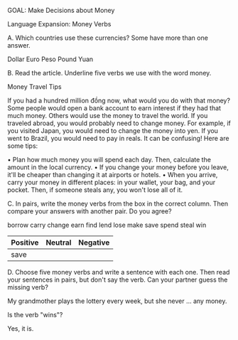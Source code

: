 GOAL: Make Decisions about Money

Language Expansion: Money Verbs

A. Which countries use these currencies? Some have more than one answer.

Dollar    Euro    Peso    Pound    Yuan

B. Read the article. Underline five verbs we use with the word money.

Money Travel Tips

If you had a hundred million đồng now, what would you do with that money? Some people would open a bank account to earn interest if they had that much money. Others would use the money to travel the world. If you traveled abroad, you would probably need to change money. For example, if you visited Japan, you would need to change the money into yen. If you went to Brazil, you would need to pay in reals. It can be confusing! Here are some tips:

• Plan how much money you will spend each day. Then, calculate the amount in the local currency.
• If you change your money before you leave, it'll be cheaper than changing it at airports or hotels.
• When you arrive, carry your money in different places: in your wallet, your bag, and your pocket. Then, if someone steals any, you won't lose all of it.

C. In pairs, write the money verbs from the box in the correct column. Then compare your answers with another pair. Do you agree?

borrow    carry
change    earn
find       lend
lose       make
save      spend
steal      win

Positive | Neutral | Negative
--------|--------|--------
save    |        |

D. Choose five money verbs and write a sentence with each one. Then read your sentences in pairs, but don't say the verb. Can your partner guess the missing verb?

My grandmother plays the lottery every week, but she never ... any money.

Is the verb "wins"?

Yes, it is.